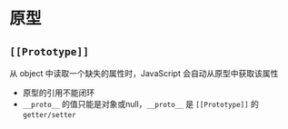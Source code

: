 # 原型

## `[[Prototype]]`

从 object 中读取一个缺失的属性时，JavaScript 会自动从原型中获取该属性

- 原型的引用不能闭环
- `__proto__` 的值只能是对象或null，`__proto__` 是 `[[Prototype]]` 的 `getter/setter`

